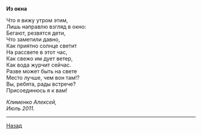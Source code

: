 ﻿**Из окна**  

  
Что я вижу утром этим,  
Лишь направлю взгляд в окно:  
Бегают, резвятся дети,  
Что заметили давно,  
Как приятно солнце светит  
На рассвете в этот час,  
Как свежо им дует ветер,  
Как вода журчит сейчас.  
Разве может быть на свете  
Место лучше, чем вон там!?  
Вы, ребята, рады встрече?  
Присоединюсь я к вам!  

_Клименко Алексей,_  
_Июль 2011._  

---

[Назад](./)
